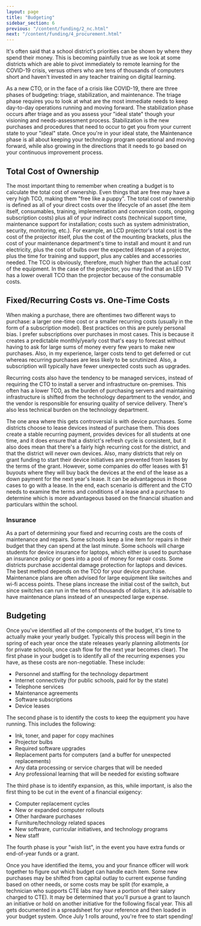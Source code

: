 ```yaml
---
layout: page
title: "Budgeting"
sidebar_section: 6
previous: "/content/funding/2_nc.html"
next: "/content/funding/4_procurement.html"
---
```

It's often said that a school district's priorities can be shown by where they spend their money. This is becoming painfully true as we look at some districts which are able to pivot immediately to remote learning for the COVID-19 crisis, versus others who are tens of thousands of computers short and haven't invested in any teacher training on digital learning.

As a new CTO, or in the face of a crisis like COVID-19, there are three phases of budgeting: triage, stabilization, and maintenance. The triage phase requires you to look at what are the most immediate needs to keep day-to-day operations running and moving forward. The stabilization phase occurs after triage and as you assess your "ideal state" though your visioning and needs-assessment process. Stabilization is the new purchases and procedures that need to occur to get you from your current state to your "ideal" state. Once you're in your ideal state, the Maintenance phase is all about keeping your technology program operational and moving forward, while also growing in the directions that it needs to go based on your continuous improvement process.

## Total Cost of Ownership
The most important thing to remember when creating a budget is to calculate the total cost of ownership. Even things that are free may have a very high TCO, making them "free like a puppy". The total cost of ownership is defined as all of your direct costs over the lifecycle of an asset (the item itself, consumables, training, implementation and conversion costs, ongoing subscription costs) plus all of your indirect costs (technical support time, maintenance support for installation; costs such as system administration, security, monitoring, etc.). For example, an LCD projector's total cost is the cost of the projector itself, plus the cost of the mounting brackets, plus the cost of your maintenance department's time to install and mount it and run electricity, plus the cost of bulbs over the expected lifespan of a projector, plus the time for training and support, plus any cables and accessories needed. The TCO is obviously, therefore, much higher than the actual cost of the equipment. In the case of the projector, you may find that an LED TV has a lower overall TCO than the projector because of the consumable costs. 

## Fixed/Recurring Costs vs. One-Time Costs
When making a purchase, there are oftentimes two different ways to purchase: a larger one-time cost or a smaller recurring costs (usually in the form of a subscription model). Best practices on this are purely personal bias. I prefer subscriptions over purchases in most cases. This is because it creates a predictable monthly/yearly cost that's easy to forecast without having to ask for large sums of money every few years to make new purchases. Also, in my experience, larger costs tend to get deferred or cut whereas recurring purchases are less likely to be scrutinized. Also, a subscription will typically have fewer unexpected costs such as upgrades.

Recurring costs also have the tendency to be managed services, instead of requiring the CTO to install a server and infrastructure on-premises. This often has a lower TCO, as the burden of purchasing servers and maintaining infrastructure is shifted from the technology department to the vendor, and the vendor is responsible for ensuring quality of service delivery. There's also less technical burden on the technology department. 

The one area where this gets controversial is with device purchases. Some districts choose to lease devices instead of purchase them. This does create a stable recurring payment, provides devices for all students at one time, and it does ensure that a district's refresh cycle is consistent, but it also does mean that there's a fairly high recurring cost for the district, and that the district will never own devices. Also, many districts that rely on grant funding to start their device initiatives are prevented from leases by the terms of the grant. However, some companies do offer leases with $1 buyouts where they will buy back the devices at the end of the lease as a down payment for the next year's lease. It can be advantageous in those cases to go with a lease. In the end, each scenario is different and the CTO needs to examine the terms and conditions of a lease and a purchase to determine which is more advantageous based on the financial situation and particulars within the school. 

### Insurance
As a part of determining your fixed and recurring costs are the costs of maintenance and repairs. Some schools keep a line item for repairs in their budget that they can spend at the last minute. Some schools will charge students for device insurance for laptops, which either is used to purchase an insurance policy or goes into a pool of money for repair costs. Some districts purchase accidental damage protection for laptops and devices. The best method depends on the TCO for your device purchase. Maintenance plans are often advised for large equipment like switches and wi-fi access points. These plans increase the initial cost of the switch, but since switches can run in the tens of thousands of dollars, it is advisable to have maintenance plans instead of an unexpected large expense. 

## Budgeting
Once you've identified all of the components of the budget, it's time to actually make your yearly budget. Typically this process will begin in the spring of each year once the state releases yearly planning allotments (or for private schools, once cash flow for the next year becomes clear). The first phase in your budget is to identify all of the recurring expenses you have, as these costs are non-negotiable. These include:
* Personnel and staffing for the technology department
* Internet connectivity (for public schools, paid for by the state)
* Telephone services
* Maintenance agreements
* Software subscriptions
* Device leases 

The second phase is to identify the costs to keep the equipment you have running. This includes the following:
* Ink, toner, and paper for copy machines
* Projector bulbs
* Required software upgrades
* Replacement parts for computers (and a buffer for unexpected replacements)
* Any data processing or service charges that will be needed
* Any professional learning that will be needed for existing software

The third phase is to identify expansion, as this, while important, is also the first thing to be cut in the event of a financial exigency:
* Computer replacement cycles
* New or expanded computer rollouts
* Other hardware purchases
* Furniture/technology related spaces
* New software, curricular initiatives, and technology programs
* New staff

The fourth phase is your "wish list", in the event you have extra funds or end-of-year funds or a grant.

Once you have identified the items, you and your finance officer will work together to figure out which budget can handle each item. Some new purchases may be shifted from capital outlay to current expense funding based on other needs, or some costs may be split (for example, a technician who supports CTE labs may have a portion of their salary charged to CTE). It may be determined that you'll pursue a grant to launch an initiative or hold on another initiative for the following fiscal year. This all gets documented in a spreadsheet for your reference and then loaded in your budget system. Once July 1 rolls around, you're free to start spending! 